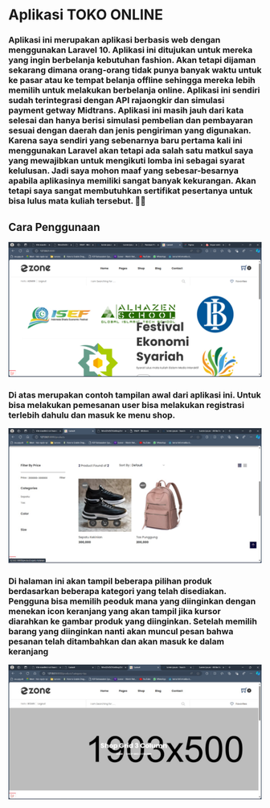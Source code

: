 # Aplikasi TOKO ONLINE
### Aplikasi ini merupakan aplikasi berbasis web dengan menggunakan Laravel 10. Aplikasi ini ditujukan untuk mereka yang ingin berbelanja kebutuhan fashion. Akan tetapi dijaman sekarang dimana orang-orang tidak punya banyak waktu untuk ke pasar atau ke tempat belanja offline sehingga mereka lebih memilih untuk melakukan berbelanja online. Aplikasi ini sendiri sudah terintegrasi dengan API rajaongkir dan simulasi payment getway Midtrans. Aplikasi ini masih jauh dari kata selesai dan hanya berisi simulasi pembelian dan pembayaran sesuai dengan daerah dan jenis pengiriman yang digunakan. Karena saya sendiri yang sebenarnya baru pertama kali ini menggunakan Laravel akan tetapi ada salah satu matkul saya yang mewajibkan untuk mengikuti lomba ini sebagai syarat kelulusan. Jadi saya mohon maaf yang sebesar-besarnya apabila aplikasinya memiliki sangat banyak kekurangan. Akan tetapi saya sangat membutuhkan sertifikat pesertanya untuk bisa lulus mata kuliah tersebut. 🙏🙏

## Cara Penggunaan
![alt text](https://github.com/Ichsan47/iksan_technovation_toko-online/blob/main/home_dan_logo.png?raw=true)

### Di atas merupakan contoh tampilan awal dari aplikasi ini. Untuk bisa melakukan pemesanan user bisa melakukan registrasi terlebih dahulu dan masuk ke menu shop.
![alt text](https://github.com/Ichsan47/iksan_technovation_toko-online/blob/main/pilih_produk.jpg?raw=true)

### Di halaman ini akan tampil beberapa pilihan produk berdasarkan beberapa kategori yang telah disediakan. Pengguna bisa memilih peoduk mana yang diinginkan dengan menekan icon keranjang yang akan tampil jika kursor diarahkan ke gambar produk yang diinginkan. Setelah memilih barang yang diinginkan nanti akan muncul pesan bahwa pesanan telah ditambahkan dan akan masuk ke dalam keranjang
![alt text](https://github.com/Ichsan47/iksan_technovation_toko-online/blob/main/klik_keranjang.jpg?raw=true)



##
